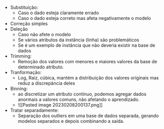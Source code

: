- Substituição: 
	- Caso o dado esteja claramente errado
	- Caso o dado esteja correto mas afeta negativamente o modelo
- Correção simples
- Deleção
	- Caso não afete o modelo
	- Se vários atributos da instância (linha) são problemáticos
	- Se é um exemplo de instância que não deveria existir na base de dados
- Trimming: 
	- Remoção dos valores com menores e maiores valores da base de determinado atributo.
- Tranformação:
	- Log, Raiz, cúbica, mantém a distribuição dos valores originais mas reduz a discrepância deles
- Binning:
	- ao discretizar um atributo contínuo, podemos agregar dados anormais a valores comuns, não afetando o aprendizado.
	- ![[Pasted image 20230208200137.png]]
- Tratar separadamente:
	- Separação dos outliers em uma base de dados separada, gerando modelos separados e depois combinando a saída.